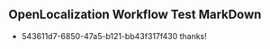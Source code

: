 ## OpenLocalization Workflow Test MarkDown
* 543611d7-6850-47a5-b121-bb43f317f430 thanks!

<!--HONumber=Jul16_HO5-->


